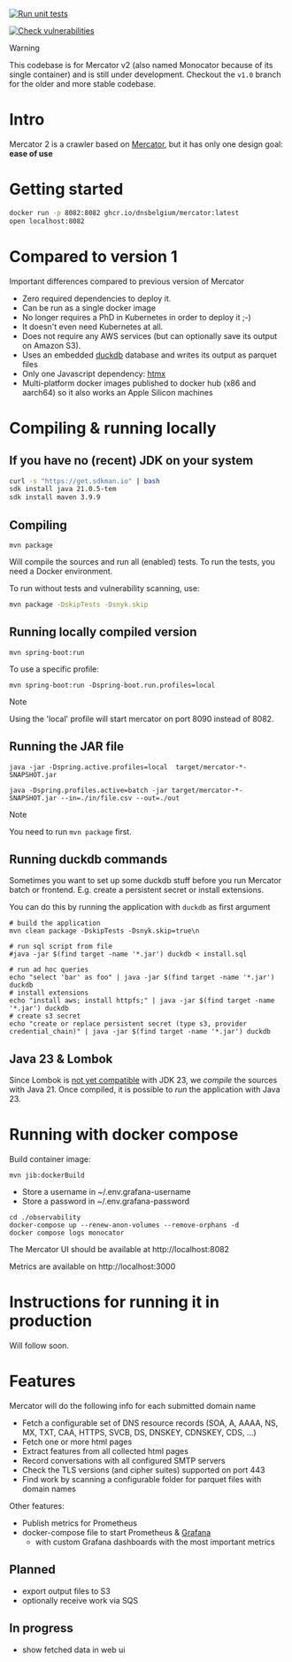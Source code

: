 [![Run unit tests](https://github.com/DNSBelgium/mercator/actions/workflows/junit-report.yml/badge.svg)](https://github.com/DNSBelgium/mercator/actions/workflows/junit-report.yml)

[![Check vulnerabilities](https://github.com/DNSBelgium/mercator/actions/workflows/snyk.yml/badge.svg)](https://github.com/DNSBelgium/mercator/actions/workflows/snyk.yml)

> [!WARNING]  
> This codebase is for Mercator v2 (also named Monocator because of its single container) and is still under development. Checkout the `v1.0` branch for the older and more stable codebase.


# Intro

Mercator 2 is a crawler based on [Mercator](https://github.com/DNSBelgium/mercator/tree/v1.0), but it has only one design goal: **ease of use**

# Getting started

```bash
docker run -p 8082:8082 ghcr.io/dnsbelgium/mercator:latest
open localhost:8082
```
                   
# Compared to version 1

Important differences compared to previous version of Mercator 
  
* Zero required dependencies to deploy it.
* Can be run as a single docker image 
* No longer requires a PhD in Kubernetes in order to deploy it ;-)
* It doesn't even need Kubernetes at all.
* Does not require any AWS services (but can optionally save its output on Amazon S3). 
* Uses an embedded [duckdb](https://duckdb.org/) database and writes its output as parquet files
* Only one Javascript dependency: [htmx](https://htmx.org/)
* Multi-platform docker images published to docker hub (x86 and aarch64) so it also works an Apple Silicon machines

# Compiling & running locally 

## If you have no (recent) JDK on your system

```bash
curl -s "https://get.sdkman.io" | bash
sdk install java 21.0.5-tem
sdk install maven 3.9.9 
```

## Compiling

```
mvn package
```
Will compile the sources and run all (enabled) tests. To run the tests, you need a Docker environment.

To run without tests and vulnerability scanning, use:
```bash
mvn package -DskipTests -Dsnyk.skip
```

## Running locally compiled version

```
mvn spring-boot:run
```

To use a specific profile: 
```
mvn spring-boot:run -Dspring-boot.run.profiles=local
```

>[!NOTE]
> Using the 'local' profile will start mercator on port 8090 instead of 8082.

## Running the JAR file
```
java -jar -Dspring.active.profiles=local  target/mercator-*-SNAPSHOT.jar
```

```shell
java -Dspring.profiles.active=batch -jar target/mercator-*-SNAPSHOT.jar --in=./in/file.csv --out=./out
```


>[!NOTE]
> You need to run `mvn package` first.
> 

## Running duckdb commands

Sometimes you want to set up some duckdb stuff before you run Mercator batch or frontend.
E.g. create a persistent secret or install extensions.

You can do this by running the application with `duckdb` as first argument

```shell
# build the application
mvn clean package -DskipTests -Dsnyk.skip=true\n

# run sql script from file
#java -jar $(find target -name '*.jar') duckdb < install.sql

# run ad hoc queries
echo "select 'bar' as foo" | java -jar $(find target -name '*.jar') duckdb
# install extensions
echo "install aws; install httpfs;" | java -jar $(find target -name '*.jar') duckdb
# create s3 secret
echo "create or replace persistent secret (type s3, provider credential_chain)" | java -jar $(find target -name '*.jar') duckdb
```

## Java 23 & Lombok

Since Lombok is [not yet compatible](https://github.com/projectlombok/lombok/issues/3722) with JDK 23, we *compile* the sources with Java 21.
Once compiled, it is possible to *run* the application with Java 23.

# Running with docker compose

Build container image:
```
mvn jib:dockerBuild
```

* Store a username in ~/.env.grafana-username
* Store a password in ~/.env.grafana-password

```
cd ./observability
docker-compose up --renew-anon-volumes --remove-orphans -d
docker compose logs monocator 
```

The Mercator UI should be available at http://localhost:8082

Metrics are available on http://localhost:3000 
                 
# Instructions for running it in production

Will follow soon.

# Features
  
Mercator will do the following info for each submitted domain name
* Fetch a configurable set of DNS resource records (SOA, A, AAAA, NS, MX, TXT, CAA, HTTPS, SVCB, DS, DNSKEY, CDNSKEY, CDS, ...)
* Fetch one or more html pages
* Extract features from all collected html pages
* Record conversations with all configured SMTP servers
* Check the TLS versions (and cipher suites) supported on port 443
* Find work by scanning a configurable folder for parquet files with domain names

Other features:
* Publish metrics for Prometheus
* docker-compose file to start Prometheus & [Grafana](http://localhost:3000)  
  * with custom Grafana dashboards with the most important metrics

## Planned
* export output files to S3
* optionally receive work via SQS

## In progress
* show fetched data in web ui
